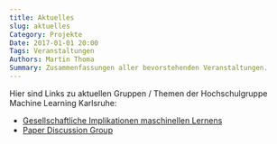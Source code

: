 ```yaml
---
title: Aktuelles
slug: aktuelles
Category: Projekte
Date: 2017-01-01 20:00
Tags: Veranstaltungen
Authors: Martin Thoma
Summary: Zusammenfassungen aller bevorstehenden Veranstaltungen.
---
```


Hier sind Links zu aktuellen Gruppen / Themen der Hochschulgruppe
Machine Learning Karlsruhe:

* [Gesellschaftliche Implikationen maschinellen Lernens](https://ml-ka.de/giml/)
* [Paper Discussion Group](https://ml-ka.de/paper-discussion-group/)
